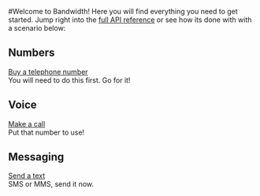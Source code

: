 #Welcome to Bandwidth!
Here you will find everything you need to get started. Jump right into the [full API reference](http://dev.bandwidth.com/ap-docs/methods/restApi.html) or see how its done with with a scenario below:

<div class="devCards">
  <i class="icons8-hashtag" style="font-size: 40px"></i>
  <h2>Numbers</h2>
  <a href="howto/buytn.html">Buy a telephone number</a><br>
  You will need to do this first. Go for it!
</div><div class="devCards">
  <i class="icons8-phone" style="font-size: 40px"></i>
  <h2>Voice</h2>
  <a href="howto/outboundCall.html">Make a call</a><br>Put that number to use!
</div><div class="devCards">
  <i class="icons8-sms" style="font-size: 40px"></i>
  <h2>Messaging</h2>
  <a href="howto/sendSMSMMS.html">Send a text</a><br>SMS or MMS, send it now.
</div>
